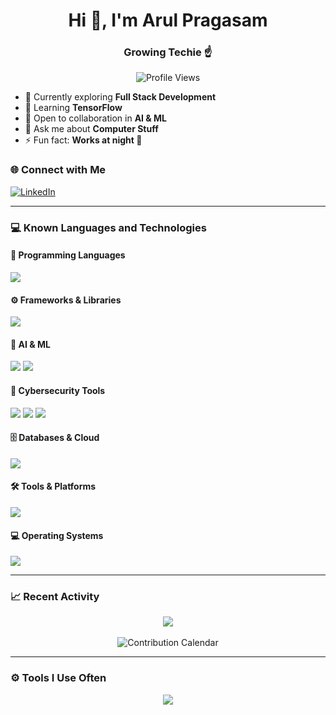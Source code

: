<h1 align="center">Hi 👋, I'm Arul Pragasam</h1>
<h3 align="center">Growing Techie ☝️</h3>

<p align="center">
  <img src="https://komarev.com/ghpvc/?username=arulpragasam99&label=Profile+Views&color=blueviolet&style=flat-square" alt="Profile Views"/>
</p>

- 🔭 Currently exploring **Full Stack Development**  
- 🌱 Learning **TensorFlow**  
- 🤝 Open to collaboration in **AI & ML**  
- 💬 Ask me about **Computer Stuff**  
- ⚡ Fun fact: **Works at night 🦇**

### 🌐 Connect with Me

[![LinkedIn](https://img.shields.io/badge/LinkedIn-0077B5?style=flat-square&logo=linkedin&logoColor=white)](https://www.linkedin.com/in/arul-pragasam99)

---

### 💻 Known Languages and Technologies

#### 🧠 Programming Languages
<p>
  <img src="https://skillicons.dev/icons?i=python,java,js,c,dart,ts,html,css,sql" />
</p>

#### ⚙️ Frameworks & Libraries
<p>
  <img src="https://skillicons.dev/icons?i=react,tailwind,flutter,nodejs,express,firebase,dash" />
</p>

#### 🧠 AI & ML
<p>
  <img src="https://skillicons.dev/icons?i=tensorflow,nltk,scikit-learn" />
  <img src="https://img.shields.io/badge/HuggingFace-Transformers-yellow?style=flat-square&logo=HuggingFace&logoColor=black" />
</p>

#### 🔐 Cybersecurity Tools
<p>
  <img src="https://img.shields.io/badge/Wireshark-0078D7?style=flat-square&logo=Wireshark&logoColor=white" />
  <img src="https://img.shields.io/badge/Metasploit-005F87?style=flat-square&logo=metasploit&logoColor=white" />
  <img src="https://img.shields.io/badge/Burp_Suite-ff6600?style=flat-square&logo=burpsuite&logoColor=white" />
</p>

#### 🗄️ Databases & Cloud
<p>
  <img src="https://skillicons.dev/icons?i=mysql,sqlite,firebase,gcp,aws" />
</p>

#### 🛠️ Tools & Platforms
<p>
  <img src="https://skillicons.dev/icons?i=git,github,postman,androidstudio,figma,photoshop" />
</p>

#### 💻 Operating Systems
<p>
  <img src="https://skillicons.dev/icons?i=windows,linux" />
</p>

---

### 📈 Recent Activity

<p align="center">
  <img src="https://github-profile-summary-cards.vercel.app/api/cards/profile-details?username=arulpragasam99&theme=radical" />
  <br><br>
  <img src="https://github-contribution-grid.vercel.app/api?username=arulpragasam99&theme=radical" alt="Contribution Calendar" />
</p>

---

### ⚙️ Tools I Use Often

<p align="center">
  <img src="https://skillicons.dev/icons?i=python,java,js,react,tailwind,figma,html,css,linux,firebase,flutter,dart,sqlite,mysql,git,github,postman,photoshop,androidstudio" />
</p>
